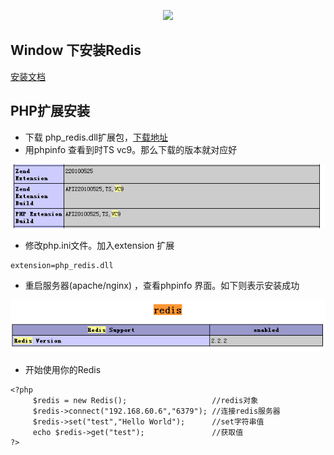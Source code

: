 <p align="center"><img src="https://redis.io/images/redis-white.png"></p>

## Window 下安装Redis

[安装文档](http://www.runoob.com/redis/redis-install.html)

## PHP扩展安装

- 下载 php_redis.dll扩展包，[下载地址](https://windows.php.net/downloads/pecl/releases/redis/)
-  用phpinfo 查看到时TS vc9。那么下载的版本就对应好

<p><img src="https://github.com/amoswdh/Redis-Help/blob/redis-windows-install/example/12123134-109e384e6e4c48419bf7d9354b301400.png"></p>

- 修改php.ini文件。加入extension 扩展

``` shell
extension=php_redis.dll
```

- 重启服务器(apache/nginx) ，查看phpinfo 界面。如下则表示安装成功

<p><img src="https://github.com/amoswdh/Redis-Help/blob/redis-windows-install/example/12124001-7113248b3c474c7fbfbff299f40e5b6e.png"></p>

- 开始使用你的Redis

``` shell
<?php
     $redis = new Redis();                   //redis对象
     $redis->connect("192.168.60.6","6379"); //连接redis服务器
     $redis->set("test","Hello World");      //set字符串值
     echo $redis->get("test");               //获取值
?>
```